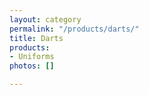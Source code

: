 ```yaml
---
layout: category
permalink: "/products/darts/"
title: Darts
products:
- Uniforms
photos: []

---
```

